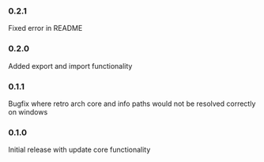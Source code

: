 ### 0.2.1
Fixed error in README

### 0.2.0
Added export and import functionality

### 0.1.1
Bugfix where retro arch core and info paths would not be resolved correctly on windows

### 0.1.0
Initial release with update core functionality